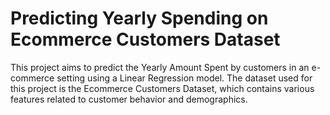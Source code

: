 # Predicting Yearly Spending on Ecommerce Customers Dataset
This project aims to predict the Yearly Amount Spent by customers in an e-commerce setting using a Linear Regression model. The dataset used for this project is the Ecommerce Customers Dataset, which contains various features related to customer behavior and demographics.

